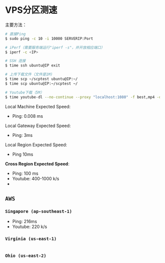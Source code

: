 # VPS分区测速

主要方法：
```sh
# 直接Ping
$ sudo ping -c 10 -i 10000 SERVERIP:Port 

# iPerf（需要服务端运行"iperf -s"，并开放相应端口）
$ iperf -c <IP>

# SSH 连接
$ time ssh ubuntu@IP exit

# 上传下载文件（文件是1M)
$ time scp ~/scptest ubuntu@IP:~/
$ time scp ubuntu@IP:~/scptest ~/

# Youtube下载（5M）
$ time youtube-dl --no-continue --proxy "localhost:1080" -f best,mp4 -o ~/speedtest "https://youtu.be/TO9TS4aGWL4"
```

Local Machine Expected Speed:
- Ping: 0.008 ms

Local Gateway Expected Speed:
- Ping: 3ms

Local Region Expected Speed:
- Ping 10ms

**Cross Region Expected Speed**:
- Ping: 100 ms
- Youtube: 400-1000 k/s
- 

## `AWS`

### `Singapore (ap-southeast-1)`

- Ping: 216ms
- Youtube: 220 k/s


### `Virginia (us-east-1)`
```

```

### `Ohio (us-east-2)`
```

```